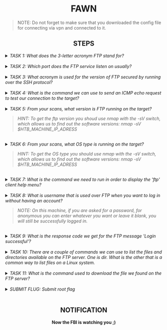 <h1 align="center">FAWN</h1>

> NOTE: Do not forget to make sure that you downloaded the config file for connecting via vpn and connected to it. 
<h2 align="center">STEPS</h2>

<details> 
    <summary>
        <i>TASK 1: What does the 3-letter acronym FTP stand for? </i>
    </summary><br>
    <b>File Transfer Protocol</b>
</details>
<br>
 
<details> 
    <summary>
        <i>TASK 2: Which port does the FTP service listen on usually?</i>
    </summary><br>
    <b>21</b>
</details>
<br>
 
<details> 
    <summary>
        <i>TASK 3: What acronym is used for the version of FTP secured by running over the SSH protocol?</i>
    </summary><br>
    <b>SFTP</b>
</details>
<br>
 
<details> 
    <summary>
        <i>TASK 4: What is the command we can use to send an ICMP echo request to test our connection to the target?</i>
    </summary><br>
    <b>ping</b>
</details>
<br>

<details> 
    <summary>
        <i>TASK 5: From your scans, what version is FTP running on the target?</i>
        <blockquote cite="HINT">
            <i>HINT: To get the ftp version you shoud use nmap with the -sV switch, which allows us to find out the software versions: nmap -sV $HTB_MACHINE_IP_ADRESS</i>
        </blockquote>
    </summary><br>
    <b>vsftpd 3.0.3</b>
</details>
<br>

<details> 
    <summary>
        <i>TASK 6: From your scans, what OS type is running on the target?</i>
        <blockquote cite="HINT">
            <i>HINT: To get the OS type you should use nmap with the -sV switch, which allows us to find out the software versions: nmap -sV $HTB_MACHINE_IP_ADRESS</i>
        </blockquote>
    </summary><br>
    <b>Unix</b>
</details>
<br>

<details> 
    <summary>
        <i>TASK 7: What is the command we need to run in order to display the 'ftp' client help menu?</i>
    </summary><br>
    <b>ftp -h</b>
</details>
<br>

<details> 
    <summary>
        <i>TASK 8: What is username that is used over FTP when you want to log in without having an account?</i>
        <blockquote cite="NOTE">
            <i>NOTE: On this machine, if you are asked for a password, for anonymous you can enter whatever you want or leave it blank, you will still be successfully logged in.</i>
        </blockquote>
    </summary><br>
    <b>anonymous</b>
</details>
<br>

<details> 
    <summary>
        <i>TASK 9: What is the response code we get for the FTP message 'Login successful'?</i>
    </summary><br>
    <b>230</b>
</details>
<br>

<details> 
    <summary>
        <i>TASK 10: There are a couple of commands we can use to list the files and directories available on the FTP server. One is dir. What is the other that is a common way to list files on a Linux system.</i>
    </summary><br>
    <b>ls</b>
</details>
<br>

<details> 
    <summary>
        <i>TASK 11: What is the command used to download the file we found on the FTP server?</i>
    </summary><br>
    <b>get</b>
</details>
<br>

<details> 
    <summary>
        <i>SUBMIT FLUG: Submit root flag</i>
    </summary><br>
    <b>To receive the flag you need to connect via ftp to the IP address that you receive when you spawn the machine. Next you need to enter the default login and password (see TASK 8), and then download the flag using the get command (ftp does not support cat</b>
</details>
<br>


<h2 align="center">NOTIFICATION</h2>
<p align="center"><b>Now the FBI is watching you ;)</b></p>
